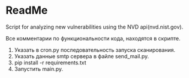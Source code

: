 # ReadMe 
Script for analyzing new vulnerabilities using the NVD api(nvd.nist.gov).

Все комментарии по функциональности кода, находятся в скрипте. 


1. Указать в cron.py последовательность запуска сканирования.
2. Указать данные smtp сервера в файле send_mail.py.
3. pip install -r requirements.txt
4. Запустить main.py. 
